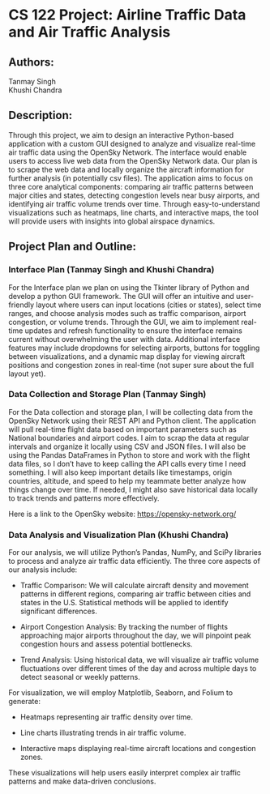 # CS 122 Project: Airline Traffic Data and Air Traffic Analysis

## Authors:
Tanmay Singh   
Khushi Chandra

## Description:

Through this project, we aim to design an interactive Python-based application with a custom GUI designed to analyze and visualize real-time air traffic data using the OpenSky Network. The interface would enable users to access live web data from the OpenSky Network data. Our plan is to scrape the web data and locally organize the aircraft information for further analysis (in potentially csv files). The application aims to focus on three core analytical components: comparing air traffic patterns between major cities and states, detecting congestion levels near busy airports, and identifying air traffic volume trends over time. Through easy-to-understand visualizations such as heatmaps, line charts, and interactive maps, the tool will provide users with insights into global airspace dynamics. 

## Project Plan and Outline:

### Interface Plan (Tanmay Singh and Khushi Chandra)

For the Interface plan we plan on using the Tkinter library of Python and develop a python GUI framework. The GUI will offer an intuitive and user-friendly layout where users can input locations (cities or states), select time ranges, and choose analysis modes such as traffic comparison, airport congestion, or volume trends. Through the GUI, we aim to implement real-time updates and refresh functionality to ensure the interface remains current without overwhelming the user with data. Additional interface features may include dropdowns for selecting airports, buttons for toggling between visualizations, and a dynamic map display for viewing aircraft positions and congestion zones in real-time (not super sure about the full layout yet).

### Data Collection and Storage Plan (Tanmay Singh)

For the Data collection and storage plan, I will be collecting data from the OpenSky Network using their REST API and Python client. The application will pull real-time flight data based on important parameters such as National boundaries and airport codes. I aim to scrap the data at regular intervals and organize it locally using CSV and JSON files. I will also be using the Pandas DataFrames in Python to store and work with the flight data files, so I don’t have to keep calling the API calls every time I need something. I will also keep important details like timestamps, origin countries, altitude, and speed to help my teammate better analyze how things change over time. If needed, I might also save historical data locally to track trends and patterns more effectively.

Here is a link to the OpenSky website: https://opensky-network.org/

### Data Analysis and Visualization Plan (Khushi Chandra)

For our analysis, we will utilize Python’s Pandas, NumPy, and SciPy libraries to process and analyze air traffic data efficiently. The three core aspects of our analysis include:

- Traffic Comparison: We will calculate aircraft density and movement patterns in different regions, comparing air traffic between cities and states in the U.S. Statistical methods will be applied to identify significant differences.

- Airport Congestion Analysis: By tracking the number of flights approaching major airports throughout the day, we will pinpoint peak congestion hours and assess potential bottlenecks.

- Trend Analysis: Using historical data, we will visualize air traffic volume fluctuations over different times of the day and across multiple days to detect seasonal or weekly patterns.

For visualization, we will employ Matplotlib, Seaborn, and Folium to generate:

- Heatmaps representing air traffic density over time.

- Line charts illustrating trends in air traffic volume.

- Interactive maps displaying real-time aircraft locations and congestion zones.

These visualizations will help users easily interpret complex air traffic patterns and make data-driven conclusions.

